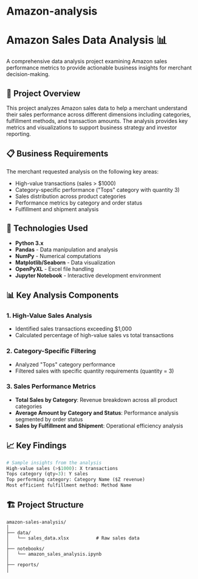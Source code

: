 # Amazon-analysis

# Amazon Sales Data Analysis 📊

A comprehensive data analysis project examining Amazon sales performance metrics to provide actionable business insights for merchant decision-making.

## 🎯 Project Overview

This project analyzes Amazon sales data to help a merchant understand their sales performance across different dimensions including categories, fulfillment methods, and transaction amounts. The analysis provides key metrics and visualizations to support business strategy and investor reporting.

## 📋 Business Requirements

The merchant requested analysis on the following key areas:
- High-value transactions (sales > $1000)
- Category-specific performance ("Tops" category with quantity 3)
- Sales distribution across product categories
- Performance metrics by category and order status
- Fulfillment and shipment analysis

## 🔧 Technologies Used

- **Python 3.x**
- **Pandas** - Data manipulation and analysis
- **NumPy** - Numerical computations
- **Matplotlib/Seaborn** - Data visualization
- **OpenPyXL** - Excel file handling
- **Jupyter Notebook** - Interactive development environment

## 📊 Key Analysis Components

### 1. High-Value Sales Analysis
- Identified sales transactions exceeding $1,000
- Calculated percentage of high-value sales vs total transactions

### 2. Category-Specific Filtering
- Analyzed "Tops" category performance
- Filtered sales with specific quantity requirements (quantity = 3)

### 3. Sales Performance Metrics
- **Total Sales by Category**: Revenue breakdown across all product categories
- **Average Amount by Category and Status**: Performance analysis segmented by order status
- **Sales by Fulfillment and Shipment**: Operational efficiency analysis

## 📈 Key Findings

```python
# Sample insights from the analysis
High-value sales (>$1000): X transactions
Tops category (qty=3): Y sales
Top performing category: Category Name ($Z revenue)
Most efficient fulfillment method: Method Name
```

## 🏗️ Project Structure

```
amazon-sales-analysis/
│
├── data/
│   └── sales_data.xlsx          # Raw sales data
│
├── notebooks/
│   └── amazon_sales_analysis.ipynb
│
├── reports/
│
